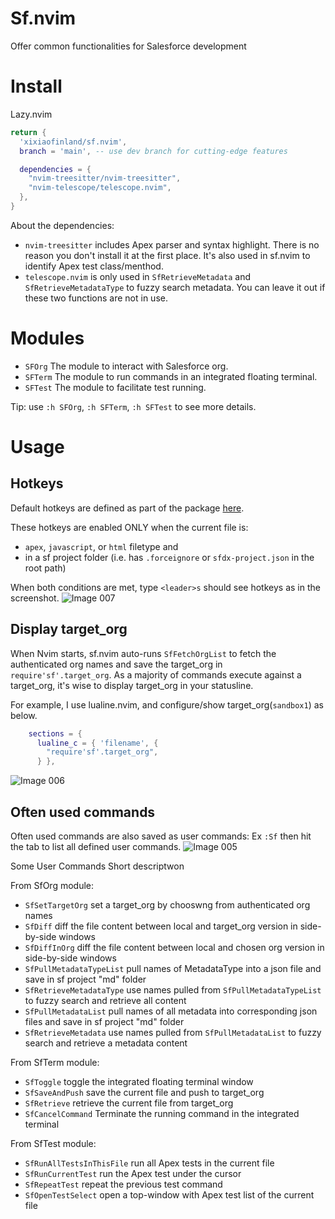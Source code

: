 # Sf.nvim

Offer common functionalities for Salesforce development

# Install

Lazy.nvim

```lua
return {
  'xixiaofinland/sf.nvim',
  branch = 'main', -- use dev branch for cutting-edge features

  dependencies = {
    "nvim-treesitter/nvim-treesitter",
    "nvim-telescope/telescope.nvim",
  },
}

```

About the dependencies:
 - `nvim-treesitter` includes Apex parser and syntax highlight. There is no reason you don't install it at the first place. It's also used in sf.nvim to identify Apex test class/menthod.
 - `telescope.nvim` is only used in `SfRetrieveMetadata` and `SfRetrieveMetadataType` to fuzzy search metadata. You can leave it out if these two functions are not in use.

# Modules

- `SFOrg`  The module to interact with Salesforce org.
- `SFTerm` The module to run commands in an integrated floating terminal.
- `SFTest` The module to facilitate test running.

Tip: use `:h SFOrg`, `:h SFTerm`, `:h SFTest` to see more details.

# Usage

## Hotkeys

Default hotkeys are defined as part of the package [here](https://github.com/xixiaofinland/sf.nvim/blob/556f0f5b671098c12916730fe68d4a7f5de3ffd2/plugin/sf.lua#L119).

These hotkeys are enabled ONLY when the current file is:
- `apex`, `javascript`, or `html` filetype and
- in a sf project folder (i.e. has `.forceignore` or `sfdx-project.json` in the root path)

When both conditions are met, type `<leader>s` should see hotkeys as in the screenshot.
![Image 007](https://github.com/xixiaofinland/sf.nvim/assets/13655323/c0bc474c-3d2f-4fad-9bc0-5076cf4dd108)

## Display target_org

When Nvim starts, sf.nvim auto-runs `SfFetchOrgList` to fetch the authenticated org names and save the target_org in `require'sf'.target_org`.
As a majority of commands execute against a target_org, it's wise to display target_org in your statusline.

For example, I use lualine.nvim, and configure/show target_org(`sandbox1`) as below.

```lua
    sections = {
      lualine_c = { 'filename', {
        "require'sf'.target_org",
      } },
```
![Image 006](https://github.com/xixiaofinland/sf.nvim/assets/13655323/75670011-68da-48d6-896e-de7ce637ee17)

## Often used commands

Often used commands are also saved as user commands: Ex `:Sf` then hit the tab to list all defined user commands.
![Image 005](https://github.com/xixiaofinland/sf.nvim/assets/13655323/d5e9b626-e75f-4ecb-befc-c8535da8f2d9)

Some User Commands Short descriptwon

From SfOrg module:

- `SfSetTargetOrg` set a target_org by chooswng from authenticated org names
- `SfDiff` diff the file content between local and target_org version in side-by-side windows
- `SfDiffInOrg` diff the file content between local and chosen org version in side-by-side windows
- `SfPullMetadataTypeList` pull names of MetadataType into a json file and save in sf project "md" folder
- `SfRetrieveMetadataType` use names pulled from `SfPullMetadataTypeList` to fuzzy search and retrieve all content
- `SfPullMetadataList` pull names of all metadata into corresponding json files and save in sf project "md" folder
- `SfRetrieveMetadata` use names pulled from `SfPullMetadataList` to fuzzy search and retrieve a metadata content

From SfTerm module:

- `SfToggle` toggle the integrated floating terminal window
- `SfSaveAndPush` save the current file and push to target_org
- `SfRetrieve` retrieve the current file from target_org
- `SfCancelCommand` Terminate the running command in the integrated terminal

From SfTest module:

- `SfRunAllTestsInThisFile` run all Apex tests in the current file
- `SfRunCurrentTest` run the Apex test under the cursor
- `SfRepeatTest` repeat the previous test command
- `SfOpenTestSelect` open a top-window with Apex test list of the current file
